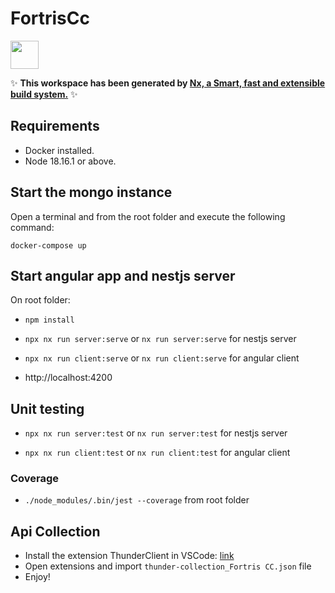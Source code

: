 # FortrisCc

<a alt="Nx logo" href="https://nx.dev" target="_blank" rel="noreferrer"><img src="https://raw.githubusercontent.com/nrwl/nx/master/images/nx-logo.png" width="45"></a>

✨ **This workspace has been generated by [Nx, a Smart, fast and extensible build system.](https://nx.dev)** ✨

## Requirements
- Docker installed.
- Node 18.16.1 or above.

## Start the mongo instance

Open a terminal and from the root folder and execute the following command:

`docker-compose up`

## Start angular app and nestjs server

On root folder:

- `npm install`

- `npx nx run server:serve` or `nx run server:serve` for nestjs server

- `npx nx run client:serve` or `nx run client:serve` for angular client

- http://localhost:4200

## Unit testing

- `npx nx run server:test` or `nx run server:test` for nestjs server

- `npx nx run client:test` or `nx run client:test` for angular client

### Coverage

- `./node_modules/.bin/jest --coverage` from root folder

## Api Collection

- Install the extension ThunderClient in VSCode: [link](https://marketplace.visualstudio.com/items?itemName=rangav.vscode-thunder-client)
- Open extensions and import `thunder-collection_Fortris CC.json` file
- Enjoy!
